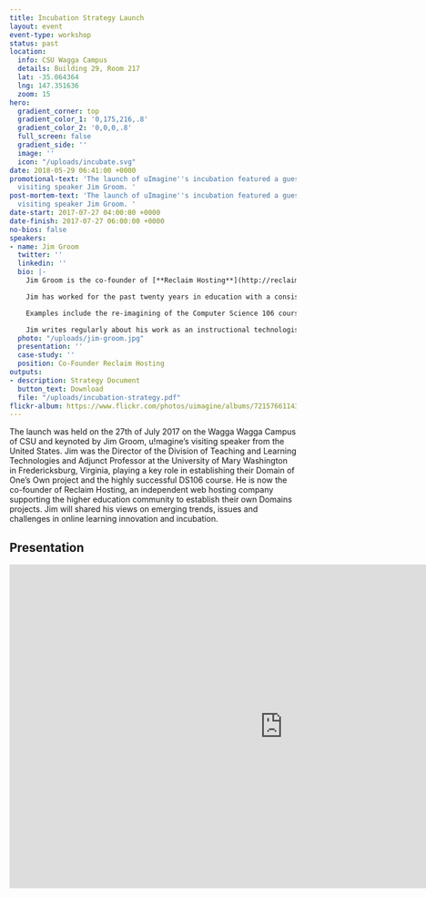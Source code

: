 ```yaml
---
title: Incubation Strategy Launch
layout: event
event-type: workshop
status: past
location:
  info: CSU Wagga Campus
  details: Building 29, Room 217
  lat: -35.064364
  lng: 147.351636
  zoom: 15
hero:
  gradient_corner: top
  gradient_color_1: '0,175,216,.8'
  gradient_color_2: '0,0,0,.8'
  full_screen: false
  gradient_side: ''
  image: ''
  icon: "/uploads/incubate.svg"
date: 2018-05-29 06:41:00 +0000
promotional-text: 'The launch of uImagine''s incubation featured a guest lecture from
  visiting speaker Jim Groom. '
post-mortem-text: 'The launch of uImagine''s incubation featured a guest lecture from
  visiting speaker Jim Groom. '
date-start: 2017-07-27 04:00:00 +0000
date-finish: 2017-07-27 06:00:00 +0000
no-bios: false
speakers:
- name: Jim Groom
  twitter: ''
  linkedin: ''
  bio: |-
    Jim Groom is the co-founder of [**Reclaim Hosting**](http://reclaimhosting.com/), an independent web hosting company focused on the higher education community.  Previous appointments include Director of the Division of Teaching and Learning Technologies and Adjunct Professor at the [**University of Mary Washington**](http://umw.edu/) in Fredericksburg, Virginia, USA, and adjunct professor positions in American Literature, and Computer Science, English and Museum Studies, as well as instructional technology specialist and fellow positions in a number of New York State universities. 

    Jim has worked for the past twenty years in education with a consistent focus on the development of teaching and learning in higher education, specialising for the past ten years in the field of instructional technology.  His extensive collaborations with faculty and students on curricula, pedagogical and technologically-enhanced projects have informed much of his work on innovative teaching and learning design.  

    Examples include the re-imagining of the Computer Science 106 course on Digital Storytelling at University of Mary Washington as an open, online community referred to as [**ds106**](http://ds106.us/)—an experiment in teaching and learning on the web that is still going strong and has been celebrated internationally as a compelling community-based approach to online learning.  A more recent initiative at UMW is [**A Domain of One’s Own**](http://umwdomains.com/) which began in Fall semester of 2013, where all incoming Freshman were given their own domain and web hosting account, thus providing students with the flexibility to build out their ePortfolio using a variety of software and approaches in a space that gives them the power to easily migrate and transport their ePortfolio data when they graduate. 

    Jim writes regularly about his work as an instructional technologist, in addition to several other interests such as film, literature, and media of all kinds, on his blog [**bavatuesdays**](http://bavatuesdays.com/).
  photo: "/uploads/jim-groom.jpg"
  presentation: ''
  case-study: ''
  position: Co-Founder Reclaim Hosting
outputs:
- description: Strategy Document
  button_text: Download
  file: "/uploads/incubation-strategy.pdf"
flickr-album: https://www.flickr.com/photos/uimagine/albums/72157661143049747
---
```

The launch was held on the 27th of July 2017 on the Wagga Wagga Campus of CSU and keynoted by Jim Groom, u!magine’s visiting speaker from the United States. Jim was the Director of the Division of Teaching and Learning Technologies and Adjunct Professor at the University of Mary Washington in Fredericksburg, Virginia, playing a key role in establishing their Domain of One’s Own project and the highly successful DS106 course. He is now the co-founder of Reclaim Hosting, an independent web hosting company supporting the higher education community to establish their own Domains projects. Jim will shared his views on emerging trends, issues and challenges in online learning innovation and incubation. 

## Presentation

<iframe src="https://docs.google.com/presentation/d/1GhnVhwFiwlXBsymko44anjTgTiacVXtDo3H6bl1O2CI/embed?start=false&amp;loop=false&amp;delayms=10000" width="960" height="569" frameborder="0" allowfullscreen="allowfullscreen"></iframe>